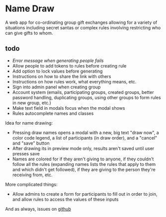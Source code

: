 # Name Draw

A web app for co-ordinating group gift exchanges allowing for a variety of situations including secret santas or complex rules involving restricting who can give gifts to whom.

## todo

- *Error message when generating people fails*
- Allow people to add tokens to rules before creating rule
- Add option to lock values before generating
- Instructions on how to share the link with others
- Instructions on how rules work, what everything means, etc.
- Sign into admin panel when creating group
- Account system (emails, participating groups, created groups, better password handling, duplicating groups, using other groups to form rules in new group, etc.)
- Make text field in modals focus when the modal shows
- Rules autocomplete names and classes

Idea for name drawing:

- Pressing draw names opens a modal with a new, big text "draw now", a color code legend, a list of participants (in draw order), and a "cancel" and "save" button
- After drawing its in preview mode only, results aren't saved until user presses save
- Names are colored for if they aren't giving to anyone, if they couldn't follow all the rules (expanding names lists the rules that apply to them and which didn't get followed), if they are giving to the person they're receiving from, etc.

More complicated things:

- Allow admins to create a form for participants to fill out in order to join, and allow rules to access the values of these inputs

And as always, issues on [github](https://github.com/thepaperpilot/Gift-Exchange-2/issues/)
